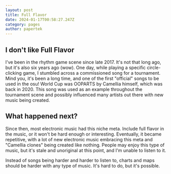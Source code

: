 ```yaml
---
layout: post
title: Full Flavor
date: 2024-01-17T00:58:27.247Z
category: pages
author: papertek
---
```

## I don't like Full Flavor

I've been in the rhythm game scene since late 2017. It's not that long ago, but it's also six years ago (wow). One day, while playing a specific circle-clicking game, I stumbled across a commissioned song for a tournament. Mind you, it's been a long time, and one of the first "official" songs to be used in the osu! World Cup was OOPARTS by Camellia himself, which was back in 2020. This song was used as an example throughout the tournament scene and possibly influenced many artists out there with new music being created.

## What happened next?

Since then, most electronic music had this niche meta. Include full flavor in the music, or it won't be hard enough or interesting. Eventually, it became repetitive, with a lot of new electronic music embracing this meta and "Camellia clones" being created like nothing. People may enjoy this type of music, but it's stale and unoriginal at this point, and I'm unable to listen to it.

Instead of songs being harder and harder to listen to, charts and maps should be harder with any type of music. It's hard to do, but it's possible.